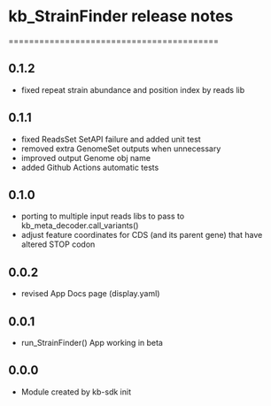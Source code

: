 # kb_StrainFinder release notes
=========================================

0.1.2
-----
* fixed repeat strain abundance and position index by reads lib

0.1.1
-----
* fixed ReadsSet SetAPI failure and added unit test
* removed extra GenomeSet outputs when unnecessary
* improved output Genome obj name
* added Github Actions automatic tests

0.1.0
-----
* porting to multiple input reads libs to pass to kb_meta_decoder.call_variants()
* adjust feature coordinates for CDS (and its parent gene) that have altered STOP codon

0.0.2
-----
* revised App Docs page (display.yaml)

0.0.1
-----
* run_StrainFinder() App working in beta

0.0.0
-----
* Module created by kb-sdk init

